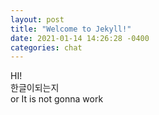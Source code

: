 ```yaml
---
layout: post
title: "Welcome to Jekyll!"
date: 2021-01-14 14:26:28 -0400
categories: chat
---
```


HI!<br>
한글이되는지<br>
or It is not gonna work<br>



